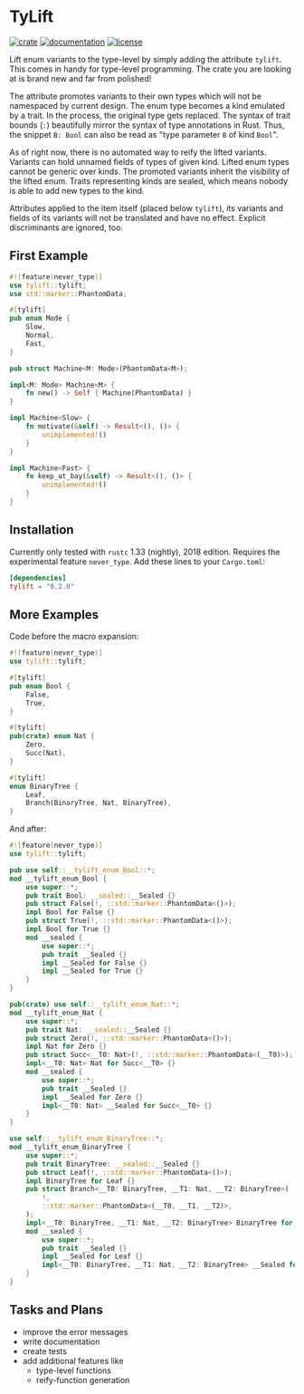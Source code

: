 # TyLift

[![crate](https://img.shields.io/crates/v/tylift.svg)](https://crates.io/crates/tylift)
[![documentation](https://docs.rs/tylift/badge.svg)](https://docs.rs/tylift)
[![license](https://img.shields.io/github/license/fmease/tylift.svg)](https://crates.io/crates/tylift/)

Lift enum variants to the type-level by simply adding the attribute `tylift`.
This comes in handy for type-level programming. The crate you are looking at is
brand new and far from polished!

The attribute promotes variants to their own types which will not be namespaced
by current design. The enum type becomes a kind emulated by a trait. In the
process, the original type gets replaced. The syntax of trait bounds (`:`) beautifully
mirror the syntax of type annotations in Rust. Thus, the snippet `B: Bool` can also be
read as "type parameter `B` of kind `Bool`".

As of right now, there is no automated way to reify the lifted variants. Variants can hold
unnamed fields of types of given kind. Lifted enum types cannot be generic over kinds.
The promoted variants inherit the visibility of the lifted enum. Traits representing kinds
are sealed, which means nobody is able to add new types to the kind.

Attributes applied to the item itself (placed below `tylift`), its variants and fields of its
variants will not be translated and have no effect. Explicit discriminants are ignored, too.

## First Example

```rust
#![feature(never_type)]
use tylift::tylift;
use std::marker::PhantomData;

#[tylift]
pub enum Mode {
    Slow,
    Normal,
    Fast,
}

pub struct Machine<M: Mode>(PhantomData<M>);

impl<M: Mode> Machine<M> {
    fn new() -> Self { Machine(PhantomData) }
}

impl Machine<Slow> {
    fn motivate(&self) -> Result<(), ()> {
        unimplemented!()
    }
}

impl Machine<Fast> {
    fn keep_at_bay(&self) -> Result<(), ()> {
        unimplemented!()
    }
}
```

## Installation

Currently only tested with `rustc` 1.33 (nightly), 2018 edition. Requires the
experimental feature `never_type`. Add these lines to your `Cargo.toml`:

```toml
[dependencies]
tylift = "0.2.0"
```

## More Examples

Code before the macro expansion:

```rust
#![feature(never_type)]
use tylift::tylift;

#[tylift]
pub enum Bool {
    False,
    True,
}

#[tylift]
pub(crate) enum Nat {
    Zero,
    Succ(Nat),
}

#[tylift]
enum BinaryTree {
    Leaf,
    Branch(BinaryTree, Nat, BinaryTree),
}
```

And after:

```rust
#![feature(never_type)]
use tylift::tylift;

pub use self::__tylift_enum_Bool::*;
mod __tylift_enum_Bool {
    use super::*;
    pub trait Bool: __sealed::__Sealed {}
    pub struct False(!, ::std::marker::PhantomData<()>);
    impl Bool for False {}
    pub struct True(!, ::std::marker::PhantomData<()>);
    impl Bool for True {}
    mod __sealed {
        use super::*;
        pub trait __Sealed {}
        impl __Sealed for False {}
        impl __Sealed for True {}
    }
}

pub(crate) use self::__tylift_enum_Nat::*;
mod __tylift_enum_Nat {
    use super::*;
    pub trait Nat: __sealed::__Sealed {}
    pub struct Zero(!, ::std::marker::PhantomData<()>);
    impl Nat for Zero {}
    pub struct Succ<__T0: Nat>(!, ::std::marker::PhantomData<(__T0)>);
    impl<__T0: Nat> Nat for Succ<__T0> {}
    mod __sealed {
        use super::*;
        pub trait __Sealed {}
        impl __Sealed for Zero {}
        impl<__T0: Nat> __Sealed for Succ<__T0> {}
    }
}

use self::__tylift_enum_BinaryTree::*;
mod __tylift_enum_BinaryTree {
    use super::*;
    pub trait BinaryTree: __sealed::__Sealed {}
    pub struct Leaf(!, ::std::marker::PhantomData<()>);
    impl BinaryTree for Leaf {}
    pub struct Branch<__T0: BinaryTree, __T1: Nat, __T2: BinaryTree>(
        !,
        ::std::marker::PhantomData<(__T0, __T1, __T2)>,
    );
    impl<__T0: BinaryTree, __T1: Nat, __T2: BinaryTree> BinaryTree for Branch<__T0, __T1, __T2> {}
    mod __sealed {
        use super::*;
        pub trait __Sealed {}
        impl __Sealed for Leaf {}
        impl<__T0: BinaryTree, __T1: Nat, __T2: BinaryTree> __Sealed for Branch<__T0, __T1, __T2> {}
    }
}
```

## Tasks and Plans

* improve the error messages
* write documentation
* create tests
* add additional features like
  * type-level functions
  * reify-function generation
